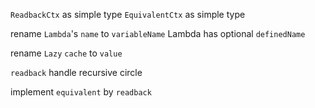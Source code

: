 `ReadbackCtx` as simple type
`EquivalentCtx` as simple type

rename `Lambda`'s `name` to `variableName`
Lambda has optional `definedName`

rename `Lazy` `cache` to `value`

`readback` handle recursive circle

implement `equivalent` by `readback`
